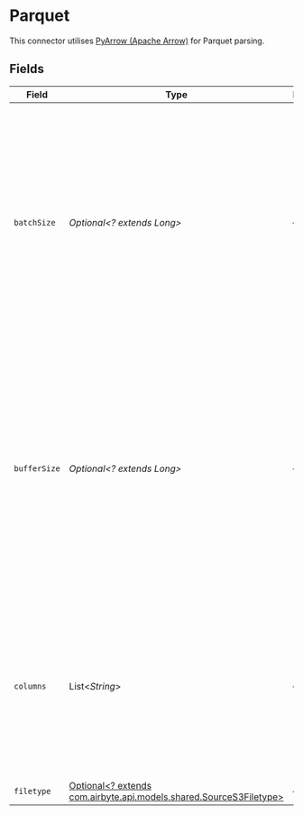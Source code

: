 # Parquet

This connector utilises <a href="https://arrow.apache.org/docs/python/generated/pyarrow.parquet.ParquetFile.html" target="_blank">PyArrow (Apache Arrow)</a> for Parquet parsing.


## Fields

| Field                                                                                                                                                                                                                | Type                                                                                                                                                                                                                 | Required                                                                                                                                                                                                             | Description                                                                                                                                                                                                          |
| -------------------------------------------------------------------------------------------------------------------------------------------------------------------------------------------------------------------- | -------------------------------------------------------------------------------------------------------------------------------------------------------------------------------------------------------------------- | -------------------------------------------------------------------------------------------------------------------------------------------------------------------------------------------------------------------- | -------------------------------------------------------------------------------------------------------------------------------------------------------------------------------------------------------------------- |
| `batchSize`                                                                                                                                                                                                          | *Optional<? extends Long>*                                                                                                                                                                                           | :heavy_minus_sign:                                                                                                                                                                                                   | Maximum number of records per batch read from the input files. Batches may be smaller if there aren’t enough rows in the file. This option can help avoid out-of-memory errors if your data is particularly wide.    |
| `bufferSize`                                                                                                                                                                                                         | *Optional<? extends Long>*                                                                                                                                                                                           | :heavy_minus_sign:                                                                                                                                                                                                   | Perform read buffering when deserializing individual column chunks. By default every group column will be loaded fully to memory. This option can help avoid out-of-memory errors if your data is particularly wide. |
| `columns`                                                                                                                                                                                                            | List<*String*>                                                                                                                                                                                                       | :heavy_minus_sign:                                                                                                                                                                                                   | If you only want to sync a subset of the columns from the file(s), add the columns you want here as a comma-delimited list. Leave it empty to sync all columns.                                                      |
| `filetype`                                                                                                                                                                                                           | [Optional<? extends com.airbyte.api.models.shared.SourceS3Filetype>](../../models/shared/SourceS3Filetype.md)                                                                                                        | :heavy_minus_sign:                                                                                                                                                                                                   | N/A                                                                                                                                                                                                                  |